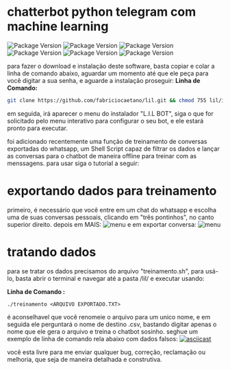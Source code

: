 # chatterbot python telegram com machine learning

![Package Version](https://img.shields.io/badge/version-0.0.2-blue.svg?cacheSeconds=2592000) ![Package Version](https://img.shields.io/badge/in-development-brightgreen.svg) ![Package Version](https://img.shields.io/badge/dependencias-chatterbot%20-green.svg) ![Package Version](https://img.shields.io/badge/-pip3-green.svg) ![Package Version](https://img.shields.io/badge/-python3-green.svg) ![Package Version](https://img.shields.io/badge/-python_telegram_bot-green.svg)

 para fazer o download e instalação deste software, basta copiar e colar a linha de comando abaixo, aguardar um momento até que ele peça para você digitar a sua senha, e aguarde a instalação proseguir:
 **Linha de Comando:**
```bash
git clone https://github.com/fabriciocaetano/lil.git && chmod 755 lil/install.sh && ./lil/install.sh 
````
em seguida, irá aparecer o menu do instalador "L.I.L BOT", siga o que for solicitado pelo menu interativo para configurar o seu bot, e ele estará pronto para executar.

foi adicionado recentemente uma função de treinamento de conversas exportadas do whatsapp, um Shell Script capaz de filtrar os dados e lançar as conversas para o chatbot de maneira offline para treinar com as menssagens. para usar siga o tutorial a seguir:

# exportando dados para treinamento
 primeiro, é necessário que você entre em um chat do whatsapp e escolha uma de suas conversas pessoais, clicando em "três pontinhos", no canto superior direito. depois em MAIS: 
 ![menu](https://telegra.ph/file/1900650d8aeaa98360e3e.jpg)
 e em exportar conversa:
 ![menu](https://telegra.ph/file/7a3700ff8bb2e86044609.jpg)
 
 # tratando dados
 
  para se tratar os dados precisamos do arquivo "treinamento.sh", para usá-lo, basta abrir o terminal e navegar até a pasta /lil/ e executar usando:
  
  **Linha de Comando :** 
  
  `./treinamento <ARQUIVO EXPORTADO.TXT>`

 é aconselhavel que você renomeie o arquivo para um unico nome, e em seguida ele perguntará o nome de destino .csv, bastando digitar apenas o nome que ele gera o arquivo e treina o chatbot sosinho. seghue um exemplo de linha de comando rela abaixo com dados falsos:
 [![asciicast](https://asciinema.org/a/280732.svg)](https://asciinema.org/a/280732)
 
você esta livre para me enviar qualquer bug, correção, reclamação ou melhoria, que seja de maneira detalhada e construtiva.
